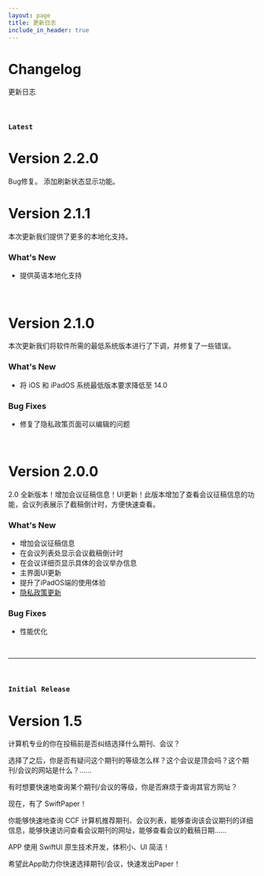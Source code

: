```yaml
---
layout: page
title: 更新日志
include_in_header: true
---
```


# Changelog
更新日志

<br>

### `Latest`

# **Version 2.2.0**
Bug修复。
添加刷新状态显示功能。


# **Version 2.1.1**
本次更新我们提供了更多的本地化支持。


### What's New
- 提供英语本地化支持


<br/>

# **Version 2.1.0**
本次更新我们将软件所需的最低系统版本进行了下调，并修复了一些错误。


### What's New
- 将 iOS 和 iPadOS 系统最低版本要求降低至 14.0

### Bug Fixes
- 修复了隐私政策页面可以编辑的问题

<br/>

# **Version 2.0.0**
2.0 全新版本！增加会议征稿信息！UI更新！此版本增加了查看会议征稿信息的功能，会议列表展示了截稿倒计时，方便快速查看。

### What's New
- 增加会议征稿信息
- 在会议列表处显示会议截稿倒计时
- 在会议详细页显示具体的会议举办信息
- 主界面UI更新
- 提升了iPadOS端的使用体验
- [隐私政策更新](/privacypolicy)

### Bug Fixes
- 性能优化

<br>


________
<br>

### `Initial Release`
# **Version 1.5**

计算机专业的你在投稿前是否纠结选择什么期刊、会议？

选择了之后，你是否有疑问这个期刊的等级怎么样？这个会议是顶会吗？这个期刊/会议的网站是什么？......

有时想要快速地查询某个期刊/会议的等级，你是否麻烦于查询其官方网址？

现在，有了 SwiftPaper！

你能够快速地查询 CCF 计算机推荐期刊、会议列表，能够查询该会议期刊的详细信息，能够快速访问查看会议期刊的网址，能够查看会议的截稿日期......

APP 使用 SwiftUI 原生技术开发，体积小、UI 简洁！

希望此App助力你快速选择期刊/会议，快速发出Paper！

<br>
<br>